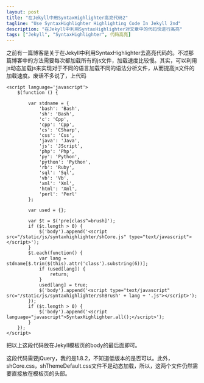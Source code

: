 ```yaml
---
layout: post
title: "在Jekyll中用SyntaxHighlighter高亮代码2"
tagline: "Use SyntaxHighlighter Highlighting Code In Jekyll 2nd"
description: "在Jekyll中利用SyntaxHighlighter对文章中的代码快进行高亮"
tags: ["Jekyll", "SyntaxHighlighter", 代码高亮]
---
```


之前有一篇博客是关于在Jekyll中利用SyntaxHighlighter去高亮代码的。不过那篇博客中的方法需要每次都加载所有的js文件，加载速度比较慢。其实，可以利用js动态加载js来实现对于不同的语言加载不同的语法分析文件，从而提高js文件的加载速度。废话不多说了，上代码

    <script language='javascript'>
        $(function () {

            var stdname = {
                'bash': 'Bash',
                'sh': 'Bash',
                'c': 'Cpp',
                'cpp': 'Cpp',
                'cs': 'CSharp',
                'css': 'Css',
                'java': 'Java',
                'js': 'JScript',
                'php': 'Php',
                'py': 'Python',
                'python': 'Python',
                'rb': 'Ruby',
                'sql': 'Sql',
                'vb': 'Vb',
                'xml': 'Xml',
                'html': 'Xml',
                'perl': 'Perl'
            };

            var used = {};

            var $t = $('pre[class^=brush]');
            if ($t.length > 0) {
                $('body').append('<script src="/static/js/syntaxhighlighter/shCore.js" type="text/javascript"></script>');
            }
            $t.each(function() {
                var lang = stdname[$.trim($(this).attr('class').substring(6))];
                if (used[lang]) {
                    return;
                }
                used[lang] = true;
                $('body').append('<script type="text/javascript" src="/static/js/syntaxhighlighter/shBrush' + lang + '.js"></script>');
            });
            if ($t.length > 0) {
                $('body').append('<script language="javascript">SyntaxHighlighter.all();</script>');
            }
        });
    </script>

把以上这段代码放在Jekyll模板页的body的最后面即可。

这段代码需要jQuery，我的是1.8.2，不知道低版本的是否可以。此外，shCore.css，shThemeDefault.css文件不是动态加载，所以，这两个文件仍然需要直接放在模板页的头部。

